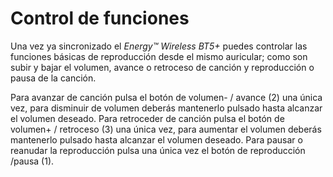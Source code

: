 Control de funciones
=============
Una vez ya sincronizado el *Energy™ Wireless BT5+* puedes controlar las funciones básicas de reproducción desde el mismo auricular; como son subir y bajar el volumen, avance o retroceso de canción y reproducción o pausa de la canción.

Para avanzar de canción pulsa el botón de volumen- / avance (2) una única vez, para disminuir de volumen deberás mantenerlo pulsado hasta alcanzar el volumen deseado. 
Para retroceder de canción pulsa el botón de volumen+ / retroceso (3) una única vez, para aumentar el volumen deberás mantenerlo pulsado hasta alcanzar el volumen deseado. 
Para pausar o reanudar la reproducción pulsa una única vez el botón de reproducción /pausa (1).

